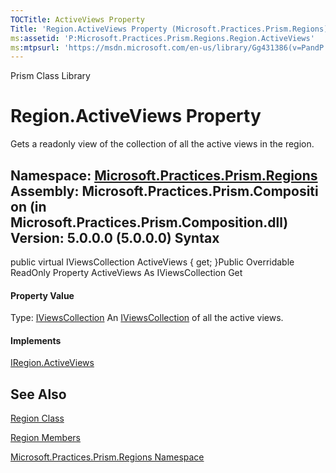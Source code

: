 ```yaml
---
TOCTitle: ActiveViews Property
Title: 'Region.ActiveViews Property (Microsoft.Practices.Prism.Regions)'
ms:assetid: 'P:Microsoft.Practices.Prism.Regions.Region.ActiveViews'
ms:mtpsurl: 'https://msdn.microsoft.com/en-us/library/Gg431386(v=PandP.50)'
---
```


Prism Class Library

Region.ActiveViews Property
===============================

Gets a readonly view of the collection of all the active views in the region.

**Namespace:** [Microsoft.Practices.Prism.Regions](https://msdn.microsoft.com/n:microsoft.practices.prism.regions)
**Assembly:** Microsoft.Practices.Prism.Composition (in Microsoft.Practices.Prism.Composition.dll) Version: 5.0.0.0 (5.0.0.0)
Syntax
------

<span id="syntaxToggle"></span>public virtual IViewsCollection ActiveViews { get; }Public Overridable ReadOnly Property ActiveViews As IViewsCollection Get
#### Property Value

Type: [IViewsCollection](https://msdn.microsoft.com/t:microsoft.practices.prism.regions.iviewscollection)
An [IViewsCollection](https://msdn.microsoft.com/t:microsoft.practices.prism.regions.iviewscollection) of all the active views.
#### Implements

[IRegion.ActiveViews](https://msdn.microsoft.com/p:microsoft.practices.prism.regions.iregion.activeviews)

See Also
--------

<span id="seeAlsoToggle"></span>
[Region Class](https://msdn.microsoft.com/t:microsoft.practices.prism.regions.region)

[Region Members](https://msdn.microsoft.com/allmembers.t:microsoft.practices.prism.regions.region)

[Microsoft.Practices.Prism.Regions Namespace](https://msdn.microsoft.com/n:microsoft.practices.prism.regions)

